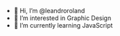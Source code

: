 - 👋 Hi, I’m @leandroroland
- 👀 I’m interested in Graphic Design
- 🌱 I’m currently learning JavaScript

<!---
leandroroland/leandroroland is a ✨ special ✨ repository because its `README.md` (this file) appears on your GitHub profile.
You can click the Preview link to take a look at your changes.
--->
